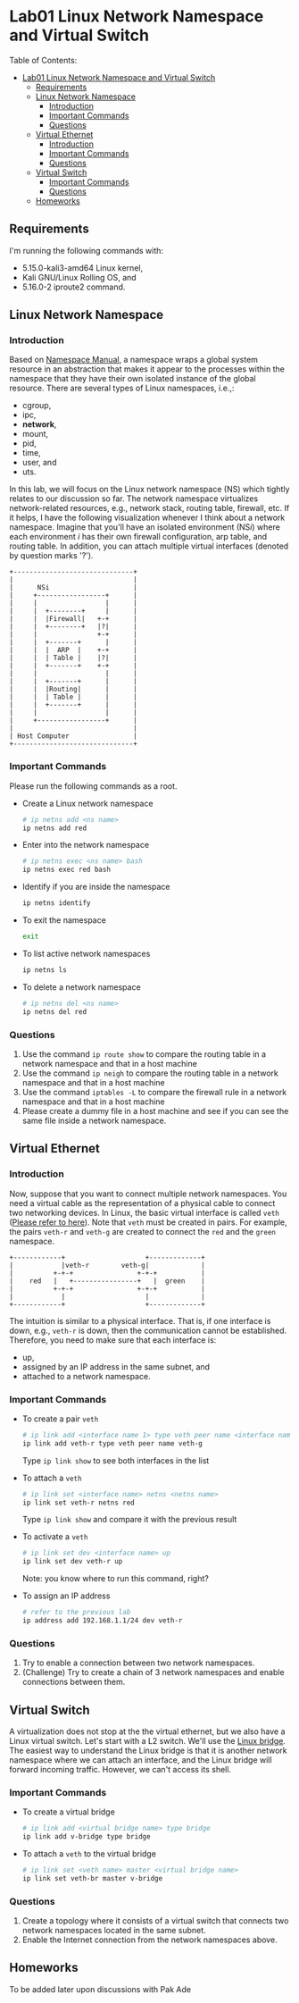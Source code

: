 # Lab01 Linux Network Namespace and Virtual Switch

Table of Contents:
- [Lab01 Linux Network Namespace and Virtual Switch](#lab01-linux-network-namespace-and-virtual-switch)
  - [Requirements](#requirements)
  - [Linux Network Namespace](#linux-network-namespace)
    - [Introduction](#introduction)
    - [Important Commands](#important-commands)
    - [Questions](#questions)
  - [Virtual Ethernet](#virtual-ethernet)
    - [Introduction](#introduction-1)
    - [Important Commands](#important-commands-1)
    - [Questions](#questions-1)
  - [Virtual Switch](#virtual-switch)
    - [Important Commands](#important-commands-2)
    - [Questions](#questions-2)
  - [Homeworks](#homeworks)

## Requirements

I'm running the following commands with:
- 5.15.0-kali3-amd64 Linux kernel,
- Kali GNU/Linux Rolling OS, and
- 5.16.0-2 iproute2 command.

## Linux Network Namespace

### Introduction 
Based on [Namespace Manual](https://man7.org/linux/man-pages/man7/namespaces.7.html), a namespace wraps a global system resource in an abstraction that makes it appear to the processes within the namespace that they have their own isolated instance of the global resource.
There are several types of Linux namespaces, i.e.,:
- cgroup,
- ipc,
- <strong>network</strong>,
- mount,
- pid,
- time,
- user, and
- uts.

In this lab, we will focus on the Linux network namespace (NS) which tightly relates to our discussion so far.
The network namespace virtualizes network-related resources, e.g., network stack, routing table, firewall, etc.
If it helps, I have the following visualization whenever I think about a network namespace. 
Imagine that you'll have an isolated environment (NS<em>i</em>) where each environment <em>i</em> has their own firewall configuration, arp table, and routing table.
In addition, you can attach multiple virtual interfaces (denoted by question marks '?').


```
+------------------------------+
|                              |
|      NSi                     |
|     +-----------------+      |
|     |                 |      |
|     |  +--------+     |      |
|     |  |Firewall|   +-+      |
|     |  +--------+   |?|      |
|     |               +-+      |
|     |  +-------+      |      |
|     |  |  ARP  |    +-+      |
|     |  | Table |    |?|      |
|     |  +-------+    +-+      |
|     |                 |      |
|     |  +-------+      |      |
|     |  |Routing|      |      |
|     |  | Table |      |      |
|     |  +-------+      |      |
|     |                 |      |
|     +-----------------+      |
|                              |
| Host Computer                |
+------------------------------+

```

### Important Commands

Please run the following commands as a root.

- Create a Linux network namespace
    
    ```sh
    # ip netns add <ns name>
    ip netns add red
    ```
- Enter into the network namespace
  
    ```sh
    # ip netns exec <ns name> bash
    ip netns exec red bash
    ```

- Identify if you are inside the namespace
  
    ```sh
    ip netns identify
    ```

- To exit the namespace

    ```sh
    exit
    ```
- To list active network namespaces
  
    ```sh
    ip netns ls
    ```

- To delete a network namespace
    
    ```sh
    # ip netns del <ns name>
    ip netns del red
    ```

### Questions
1. Use the command `ip route show` to compare the routing table in a network namespace and that in a host machine
2. Use the command `ip neigh` to compare the routing table in a network namespace and that in a host machine
3. Use the command `iptables -L` to compare the firewall rule in a network namespace and that in a host machine
4. Please create a dummy file in a host machine and see if you can see the same file inside a network namespace.

## Virtual Ethernet
### Introduction
Now, suppose that you want to connect multiple network namespaces.
You need a virtual cable as the representation of a physical cable to connect two networking devices.
In Linux, the basic virtual interface is called `veth` ([Please refer to here](https://developers.redhat.com/blog/2018/10/22/introduction-to-linux-interfaces-for-virtual-networking#veth)).
Note that `veth` must be created in pairs.
For example, the pairs `veth-r` and `veth-g` are created to connect the `red` and the `green` namespace.


```
+------------+                    +-------------+
|            |veth-r        veth-g|             |
|          +-+-+                +-+-+           |
|    red   |   +----------------+   |  green    |
|          +-+-+                +-+-+           |
|            |                    |             |
+------------+                    +-------------+
```

The intuition is similar to a physical interface.
That is, if one interface is down, e.g., `veth-r` is down, then the communication cannot be established.
Therefore, you need to make sure that each interface is:
- up,
- assigned by an IP address in the same subnet, and
- attached to a network namespace.

### Important Commands

- To create a pair `veth`
  
    ```sh
    # ip link add <interface name 1> type veth peer name <interface name 2>
    ip link add veth-r type veth peer name veth-g
    ```

    Type `ip link show` to see both interfaces in the list

- To attach a `veth`
  
    ```sh
    # ip link set <interface name> netns <netns name>
    ip link set veth-r netns red
    ```

    Type `ip link show` and compare it with the previous result

- To activate a `veth`
  
    ```sh
    # ip link set dev <interface name> up
    ip link set dev veth-r up
    ```
    Note: you know where to run this command, right? 

- To assign an IP address
  
    ```sh
    # refer to the previous lab
    ip address add 192.168.1.1/24 dev veth-r
    ```

### Questions
1. Try to enable a connection between two network namespaces.
2. (Challenge) Try to create a chain of 3 network namespaces and enable connections between them.


## Virtual Switch

A virtualization does not stop at the the virtual ethernet, but we also have a Linux virtual switch.
Let's start with a L2 switch. 
We'll use the [Linux bridge](https://developers.redhat.com/blog/2018/10/22/introduction-to-linux-interfaces-for-virtual-networking#bridge).
The easiest way to understand the Linux bridge is that it is another network namespace where we can attach an interface, and the Linux bridge will forward incoming traffic.
However, we can't access its shell.

### Important Commands

- To create a virtual bridge
  
    ```sh
    # ip link add <virtual bridge name> type bridge
    ip link add v-bridge type bridge
    ```

- To attach a `veth` to the virtual bridge
  
    ```sh
    # ip link set <veth name> master <virtual bridge name>
    ip link set veth-br master v-bridge
    ```

### Questions
1. Create a topology where it consists of a virtual switch that connects two network namespaces located in the same subnet.
2. Enable the Internet connection from the network namespaces above.

## Homeworks

To be added later upon discussions with Pak Ade